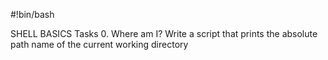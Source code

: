 #!bin/bash

SHELL BASICS 
Tasks
0. Where am I?
Write a script that prints the absolute path name of the current working directory
